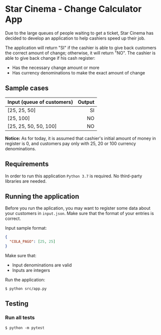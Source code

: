 # Star Cinema - Change Calculator App
Due to the large queues of people waiting to get a ticket, Star Cinema has decided to develop an application to help cashiers speed up their job.

The application will return "SI" if the cashier is able to give back customers the correct amount of change; otherwise, it will return "NO".
The cashier is able to give back change if his cash register:
- Has the necessary change amount or more
- Has currency denominations to make the exact amount of change

## Sample cases
| Input (queue of customers)  | Output      |
| :-------------------------- | -----------:|
| [25, 25, 50]                | SI          |
| [25, 100]                   | NO          |
| [25, 25, 50, 50, 100]       | NO          |

**Notice:** As for today, it is assumed that cashier's initial amount of money in register is 0, and customers pay only with 25, 20 or 100 currency denominations.

## Requirements
In order to run this application ```Python 3.7``` is required. No third-party libraries are needed. 

## Running the application
Before you run the aplication, you may want to register some data about your customers in ```input.json```. Make sure that the format of your entries is correct.

Input sample format: 
```json
{
  "COLA_PAGO": [25, 25]
}
```

Make sure that:
- Input denominations are valid
- Inputs are integers

Run the application:

```console
$ python src/app.py
```

## Testing
### Run all tests
```console
$ python -m pytest
```
